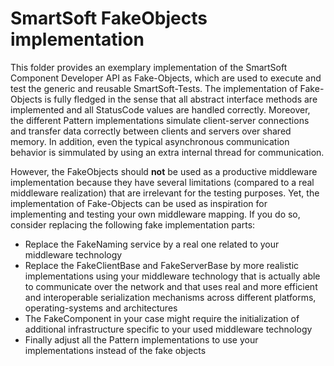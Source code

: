 # SmartSoft FakeObjects implementation

This folder provides an exemplary implementation of the SmartSoft Component Developer API as Fake-Objects, 
which are used to execute and test the generic and reusable SmartSoft-Tests.
The implementation of Fake-Objects is fully fledged in the sense that all abstract interface methods are implemented
and all StatusCode values are handled correctly. Moreover, the different Pattern implementations simulate 
client-server connections and transfer data correctly between clients and servers over shared memory. In addition, 
even the typical asynchronous communication behavior is simmulated by using an extra internal thread for communication.

However, the FakeObjects should **not** be used as a productive middleware implementation because they have
several limitations (compared to a real middleware realization) that are irrelevant for the testing purposes.
Yet, the implementation of Fake-Objects can be used as inspiration for implementing and testing your own 
middleware mapping. If you do so, consider replacing the following fake implementation parts:
- Replace the FakeNaming service by a real one related to your middleware technology 
- Replace the FakeClientBase and FakeServerBase by more realistic implementations using your middleware technology
  that is actually able to communicate over the network and that uses real and more efficient and interoperable
  serialization mechanisms across different platforms, operating-systems and architectures
- The FakeComponent in your case might require the initialization of additional infrastructure
  specific to your used middleware technology
- Finally adjust all the Pattern implementations to use your implementations instead of the fake objects